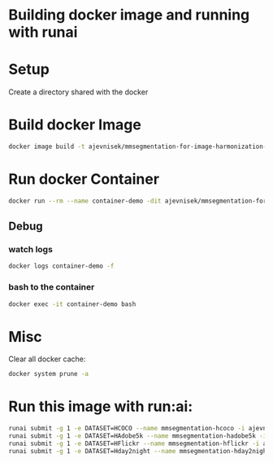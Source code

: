 # Building docker image and running with runai

# Setup
Create a directory shared with the docker

# Build docker Image
```bash
docker image build -t ajevnisek/mmsegmentation-for-image-harmonization-mask-prediction .
```


# Run docker Container
```bash
docker run --rm --name container-demo -dit ajevnisek/mmsegmentation-for-image-harmonization-mask-prediction
```
## Debug
### watch logs
```bash
docker logs container-demo -f
```

### bash to the container
```bash
docker exec -it container-demo bash
```


# Misc
Clear all docker cache:
```bash
docker system prune -a
```

# Run this image with run:ai:
```bash
runai submit -g 1 -e DATASET=HCOCO --name mmsegmentation-hcoco -i ajevnisek/mmsegmentation-for-image-harmonization-mask-prediction:v3 --pvc=storage:/storage --large-shm
runai submit -g 1 -e DATASET=HAdobe5k --name mmsegmentation-hadobe5k -i ajevnisek/mmsegmentation-for-image-harmonization-mask-prediction:v3 --pvc=storage:/storage --large-shm
runai submit -g 1 -e DATASET=HFlickr --name mmsegmentation-hflickr -i ajevnisek/mmsegmentation-for-image-harmonization-mask-prediction:v3 --pvc=storage:/storage --large-shm
runai submit -g 1 -e DATASET=Hday2night --name mmsegmentation-hday2night -i ajevnisek/mmsegmentation-for-image-harmonization-mask-prediction:v3 --pvc=storage:/storage --large-shm

```

